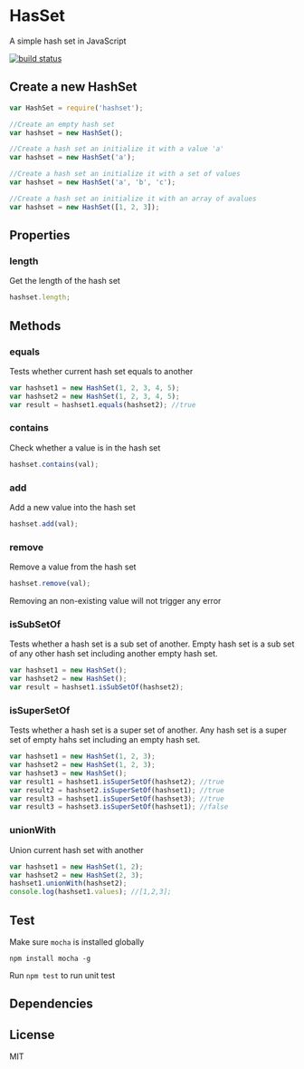 HasSet
======
A simple hash set in JavaScript

[![build status](https://travis-ci.org/liushuping/HashSet.svg?branch=master)](https://travis-ci.org/liushuping/HashSet.svg?branch=master)

## Create a new HashSet
```javascript
var HashSet = require('hashset');

//Create an empty hash set
var hashset = new HashSet();

//Create a hash set an initialize it with a value 'a'
var hashset = new HashSet('a');

//Create a hash set an initialize it with a set of values
var hashset = new HashSet('a', 'b', 'c');

//Create a hash set an initialize it with an array of avalues
var hashset = new HashSet([1, 2, 3]);
```

## Properties
### length
Get the length of the hash set
```javascript
hashset.length;
```

## Methods
### equals
Tests whether current hash set equals to another
```javascript
var hashset1 = new HashSet(1, 2, 3, 4, 5);
var hashset2 = new HashSet(1, 2, 3, 4, 5);
var result = hashset1.equals(hashset2); //true
```

### contains
Check whether a value is in the hash set
```javascript
hashset.contains(val);
```

### add
Add a new value into the hash set
```javascript
hashset.add(val);
```

### remove
Remove a value from the hash set
```javascript
hashset.remove(val);
```
Removing an non-existing value will not trigger any error

### isSubSetOf
Tests whether a hash set is a sub set of another. Empty hash set is a sub set of any other hash set including another empty hash set.
```javascript
var hashset1 = new HashSet();
var hashset2 = new HashSet();
var result = hashset1.isSubSetOf(hashset2);
```
### isSuperSetOf
Tests whether a hash set is a super set of another. Any hash set is a super set of empty hahs set including an empty hash set.
```javascript
var hashset1 = new HashSet(1, 2, 3);
var hashset2 = new HashSet(1, 2, 3);
var hashset3 = new HashSet();
var result1 = hashset1.isSuperSetOf(hashset2); //true
var result2 = hashset2.isSuperSetOf(hashset1); //true
var result3 = hashset1.isSuperSetOf(hashset3); //true
var result3 = hashset3.isSuperSetOf(hashset1); //false
```

### unionWith
Union current hash set with another
```javascript
var hashset1 = new HashSet(1, 2);
var hashset2 = new HashSet(2, 3);
hashset1.unionWith(hashset2);
console.log(hashset1.values); //[1,2,3];
```

## Test
Make sure `mocha` is installed globally
```
npm install mocha -g
```
Run `npm test` to run unit test

## Dependencies

## License
MIT